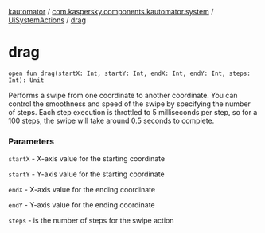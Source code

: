 [kautomator](../../index.md) / [com.kaspersky.components.kautomator.system](../index.md) / [UiSystemActions](index.md) / [drag](./drag.md)

# drag

`open fun drag(startX: Int, startY: Int, endX: Int, endY: Int, steps: Int): Unit`

Performs a swipe from one coordinate to another coordinate. You can control
the smoothness and speed of the swipe by specifying the number of steps.
Each step execution is throttled to 5 milliseconds per step, so for a 100
steps, the swipe will take around 0.5 seconds to complete.

### Parameters

`startX` - X-axis value for the starting coordinate

`startY` - Y-axis value for the starting coordinate

`endX` - X-axis value for the ending coordinate

`endY` - Y-axis value for the ending coordinate

`steps` - is the number of steps for the swipe action
